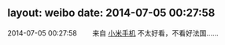 layout: weibo
date: 2014-07-05 00:27:58
---
<meta name="referrer" content="no-referrer" />

2014-07-05 00:27:58  &nbsp;&nbsp;&nbsp;&nbsp;&nbsp;&nbsp; 来自 <a href="http://app.weibo.com/t/feed/22zMnn" rel="nofollow">小米手机</a>
不太好看，不看好法国…… ​​​
